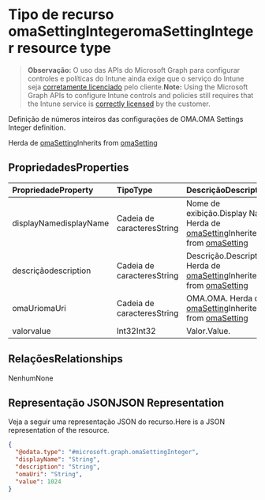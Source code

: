 # <a name="omasettinginteger-resource-type"></a><span data-ttu-id="6e5f5-101">Tipo de recurso omaSettingInteger</span><span class="sxs-lookup"><span data-stu-id="6e5f5-101">omaSettingInteger resource type</span></span>

> <span data-ttu-id="6e5f5-102">**Observação:** O uso das APIs do Microsoft Graph para configurar controles e políticas do Intune ainda exige que o serviço do Intune seja [corretamente licenciado](https://go.microsoft.com/fwlink/?linkid=839381) pelo cliente.</span><span class="sxs-lookup"><span data-stu-id="6e5f5-102">**Note:** Using the Microsoft Graph APIs to configure Intune controls and policies still requires that the Intune service is [correctly licensed](https://go.microsoft.com/fwlink/?linkid=839381) by the customer.</span></span>

<span data-ttu-id="6e5f5-103">Definição de números inteiros das configurações de OMA.</span><span class="sxs-lookup"><span data-stu-id="6e5f5-103">OMA Settings Integer definition.</span></span>

<span data-ttu-id="6e5f5-104">Herda de [omaSetting](../resources/intune_deviceconfig_omasetting.md)</span><span class="sxs-lookup"><span data-stu-id="6e5f5-104">Inherits from [omaSetting](../resources/intune_deviceconfig_omasetting.md)</span></span>

## <a name="properties"></a><span data-ttu-id="6e5f5-105">Propriedades</span><span class="sxs-lookup"><span data-stu-id="6e5f5-105">Properties</span></span>
|<span data-ttu-id="6e5f5-106">Propriedade</span><span class="sxs-lookup"><span data-stu-id="6e5f5-106">Property</span></span>|<span data-ttu-id="6e5f5-107">Tipo</span><span class="sxs-lookup"><span data-stu-id="6e5f5-107">Type</span></span>|<span data-ttu-id="6e5f5-108">Descrição</span><span class="sxs-lookup"><span data-stu-id="6e5f5-108">Description</span></span>|
|:---|:---|:---|
|<span data-ttu-id="6e5f5-109">displayName</span><span class="sxs-lookup"><span data-stu-id="6e5f5-109">displayName</span></span>|<span data-ttu-id="6e5f5-110">Cadeia de caracteres</span><span class="sxs-lookup"><span data-stu-id="6e5f5-110">String</span></span>|<span data-ttu-id="6e5f5-111">Nome de exibição.</span><span class="sxs-lookup"><span data-stu-id="6e5f5-111">Display Name</span></span> <span data-ttu-id="6e5f5-112">Herda de [omaSetting](../resources/intune_deviceconfig_omasetting.md)</span><span class="sxs-lookup"><span data-stu-id="6e5f5-112">Inherited from [omaSetting](../resources/intune_deviceconfig_omasetting.md)</span></span>|
|<span data-ttu-id="6e5f5-113">descrição</span><span class="sxs-lookup"><span data-stu-id="6e5f5-113">description</span></span>|<span data-ttu-id="6e5f5-114">Cadeia de caracteres</span><span class="sxs-lookup"><span data-stu-id="6e5f5-114">String</span></span>|<span data-ttu-id="6e5f5-115">Descrição.</span><span class="sxs-lookup"><span data-stu-id="6e5f5-115">Description.</span></span> <span data-ttu-id="6e5f5-116">Herda de [omaSetting](../resources/intune_deviceconfig_omasetting.md)</span><span class="sxs-lookup"><span data-stu-id="6e5f5-116">Inherited from [omaSetting](../resources/intune_deviceconfig_omasetting.md)</span></span>|
|<span data-ttu-id="6e5f5-117">omaUri</span><span class="sxs-lookup"><span data-stu-id="6e5f5-117">omaUri</span></span>|<span data-ttu-id="6e5f5-118">Cadeia de caracteres</span><span class="sxs-lookup"><span data-stu-id="6e5f5-118">String</span></span>|<span data-ttu-id="6e5f5-119">OMA.</span><span class="sxs-lookup"><span data-stu-id="6e5f5-119">OMA.</span></span> <span data-ttu-id="6e5f5-120">Herda de [omaSetting](../resources/intune_deviceconfig_omasetting.md)</span><span class="sxs-lookup"><span data-stu-id="6e5f5-120">Inherited from [omaSetting](../resources/intune_deviceconfig_omasetting.md)</span></span>|
|<span data-ttu-id="6e5f5-121">valor</span><span class="sxs-lookup"><span data-stu-id="6e5f5-121">value</span></span>|<span data-ttu-id="6e5f5-122">Int32</span><span class="sxs-lookup"><span data-stu-id="6e5f5-122">Int32</span></span>|<span data-ttu-id="6e5f5-123">Valor.</span><span class="sxs-lookup"><span data-stu-id="6e5f5-123">Value.</span></span>|

## <a name="relationships"></a><span data-ttu-id="6e5f5-124">Relações</span><span class="sxs-lookup"><span data-stu-id="6e5f5-124">Relationships</span></span>
<span data-ttu-id="6e5f5-125">Nenhum</span><span class="sxs-lookup"><span data-stu-id="6e5f5-125">None</span></span>
## <a name="json-representation"></a><span data-ttu-id="6e5f5-126">Representação JSON</span><span class="sxs-lookup"><span data-stu-id="6e5f5-126">JSON Representation</span></span>
<span data-ttu-id="6e5f5-127">Veja a seguir uma representação JSON do recurso.</span><span class="sxs-lookup"><span data-stu-id="6e5f5-127">Here is a JSON representation of the resource.</span></span>
<!-- {
  "blockType": "resource",
  "keyProperty": "id",
  "@odata.type": "microsoft.graph.omaSettingInteger"
}
-->
``` json
{
  "@odata.type": "#microsoft.graph.omaSettingInteger",
  "displayName": "String",
  "description": "String",
  "omaUri": "String",
  "value": 1024
}
```



